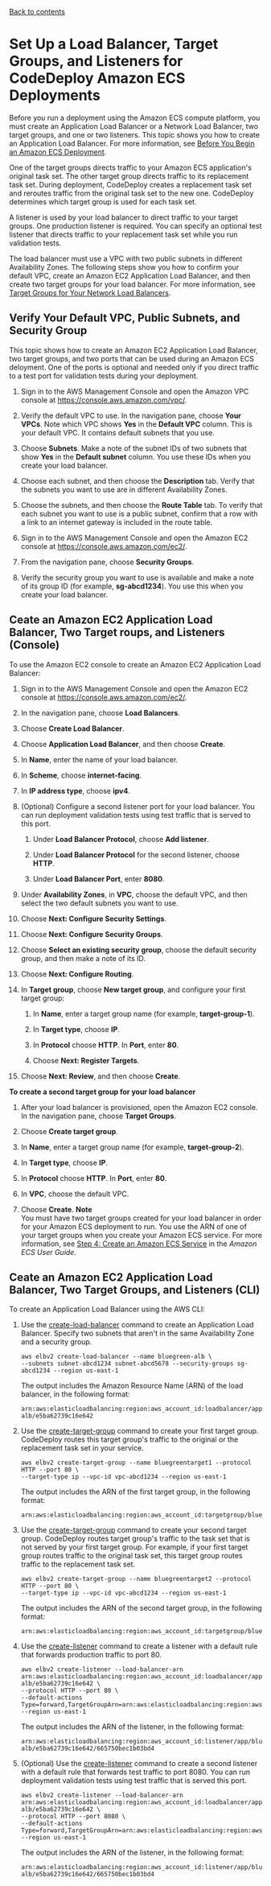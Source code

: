 [Back to contents](index.md)

# Set Up a Load Balancer, Target Groups, and Listeners for CodeDeploy Amazon ECS Deployments<a name="deployment-groups-create-load-balancer-for-ecs"></a>

 Before you run a deployment using the Amazon ECS compute platform, you must create an Application Load Balancer or a Network Load Balancer, two target groups, and one or two listeners\. This topic shows you how to create an Application Load Balancer\. For more information, see [Before You Begin an Amazon ECS Deployment](deployment-steps-ecs.md#deployment-steps-prerequisites-ecs)\. 

 One of the target groups directs traffic to your Amazon ECS application's original task set\. The other target group directs traffic to its replacement task set\. During deployment, CodeDeploy creates a replacement task set and reroutes traffic from the original task set to the new one\. CodeDeploy determines which target group is used for each task set\. 

 A listener is used by your load balancer to direct traffic to your target groups\. One production listener is required\. You can specify an optional test listener that directs traffic to your replacement task set while you run validation tests\. 

 The load balancer must use a VPC with two public subnets in different Availability Zones\. The following steps show you how to confirm your default VPC, create an Amazon EC2 Application Load Balancer, and then create two target groups for your load balancer\. For more information, see [Target Groups for Your Network Load Balancers](https://docs.aws.amazon.com/elasticloadbalancing/latest/network/load-balancer-target-groups.html)\. 

## Verify Your Default VPC, Public Subnets, and Security Group<a name="deployment-groups-create-load-balancer-for-ecs-verify-vpc"></a>

 This topic shows how to create an Amazon EC2 Application Load Balancer, two target groups, and two ports that can be used during an Amazon ECS deloyment\. One of the ports is optional and needed only if you direct traffic to a test port for validation tests during your deployment\. 

1. Sign in to the AWS Management Console and open the Amazon VPC console at [https://console\.aws\.amazon\.com/vpc/](https://console.aws.amazon.com/vpc/)\.

1. Verify the default VPC to use\. In the navigation pane, choose **Your VPCs**\. Note which VPC shows **Yes** in the **Default VPC** column\. This is your default VPC\. It contains default subnets that you use\.

1. Choose **Subnets**\. Make a note of the subnet IDs of two subnets that show **Yes** in the **Default subnet** column\. You use these IDs when you create your load balancer\.

1. Choose each subnet, and then choose the **Description** tab\. Verify that the subnets you want to use are in different Availability Zones\.

1. Choose the subnets, and then choose the **Route Table** tab\. To verify that each subnet you want to use is a public subnet, confirm that a row with a link to an internet gateway is included in the route table\.

1. Sign in to the AWS Management Console and open the Amazon EC2 console at [https://console\.aws\.amazon\.com/ec2/](https://console.aws.amazon.com/ec2/)\.

1. From the navigation pane, choose **Security Groups**\.

1. Verify the security group you want to use is available and make a note of its group ID \(for example, **sg\-abcd1234**\)\. You use this when you create your load balancer\.

## Ceate an Amazon EC2 Application Load Balancer, Two Target roups, and Listeners \(Console\)<a name="deployment-groups-create-load-balancer-for-ecs-console"></a>

To use the Amazon EC2 console to create an Amazon EC2 Application Load Balancer:

1. Sign in to the AWS Management Console and open the Amazon EC2 console at [https://console\.aws\.amazon\.com/ec2/](https://console.aws.amazon.com/ec2/)\.

1. In the navigation pane, choose **Load Balancers**\. 

1. Choose **Create Load Balancer**\.

1. Choose **Application Load Balancer**, and then choose **Create**\.

1. In **Name**, enter the name of your load balancer\.

1. In **Scheme**, choose **internet\-facing**\.

1. In **IP address type**, choose **ipv4**\.

1. \(Optional\) Configure a second listener port for your load balancer\. You can run deployment validation tests using test traffic that is served to this port\.

   1. Under **Load Balancer Protocol**, choose **Add listener**\.

   1. Under **Load Balancer Protocol** for the second listener, choose **HTTP**\. 

   1. Under **Load Balancer Port**, enter **8080**\.

1. Under **Availability Zones**, in **VPC**, choose the default VPC, and then select the two default subnets you want to use\.

1. Choose **Next: Configure Security Settings**\.

1. Choose **Next: Configure Security Groups**\.

1. Choose **Select an existing security group**, choose the default security group, and then make a note of its ID\.

1. Choose **Next: Configure Routing**\.

1. In **Target group**, choose **New target group**, and configure your first target group: 

   1. In **Name**, enter a target group name \(for example, **target\-group\-1**\)\.

   1. In **Target type**, choose **IP**\.

   1. In **Protocol** choose **HTTP**\. In **Port**, enter **80**\.

   1. Choose **Next: Register Targets**\.

1. Choose **Next: Review**, and then choose **Create**\.

**To create a second target group for your load balancer**

1. After your load balancer is provisioned, open the Amazon EC2 console\. In the navigation pane, choose **Target Groups**\.

1. Choose **Create target group**\.

1. In **Name**, enter a target group name \(for example, **target\-group\-2**\)\.

1. In **Target type**, choose **IP**\.

1. In **Protocol** choose **HTTP**\. In **Port**, enter **80**\.

1. In **VPC**, choose the default VPC\.

1. Choose **Create**\.
**Note**  
You must have two target groups created for your load balancer in order for your Amazon ECS deployment to run\. You use the ARN of one of your target groups when you create your Amazon ECS service\. For more information, see [Step 4: Create an Amazon ECS Service](https://docs.aws.amazon.com/AmazonECS/latest/developerguide/create-blue-green.html#create-blue-green-taskdef) in the *Amazon ECS User Guide*\.

## Ceate an Amazon EC2 Application Load Balancer, Two Target Groups, and Listeners \(CLI\)<a name="deployment-groups-create-load-balancer-for-ecs-cli"></a>

To create an Application Load Balancer using the AWS CLI:

1. Use the [create\-load\-balancer](https://docs.aws.amazon.com/cli/latest/reference/elbv2/create-load-balancer.html) command to create an Application Load Balancer\. Specify two subnets that aren't in the same Availability Zone and a security group\.

   ```
   aws elbv2 create-load-balancer --name bluegreen-alb \
   --subnets subnet-abcd1234 subnet-abcd5678 --security-groups sg-abcd1234 --region us-east-1
   ```

   The output includes the Amazon Resource Name \(ARN\) of the load balancer, in the following format:

   ```
   arn:aws:elasticloadbalancing:region:aws_account_id:loadbalancer/app/bluegreen-alb/e5ba62739c16e642
   ```

1. Use the [create\-target\-group](https://docs.aws.amazon.com/cli/latest/reference/elbv2/create-target-group.html) command to create your first target group\. CodeDeploy routes this target group's traffic to the original or the replacement task set in your service\.

   ```
   aws elbv2 create-target-group --name bluegreentarget1 --protocol HTTP --port 80 \
   --target-type ip --vpc-id vpc-abcd1234 --region us-east-1
   ```

   The output includes the ARN of the first target group, in the following format:

   ```
   arn:aws:elasticloadbalancing:region:aws_account_id:targetgroup/bluegreentarget1/209a844cd01825a4
   ```

1. Use the [create\-target\-group](https://docs.aws.amazon.com/cli/latest/reference/elbv2/create-target-group.html) command to create your second target group\. CodeDeploy routes target group's traffic to the task set that is not served by your first target group\. For example, if your first target group routes traffic to the original task set, this target group routes traffic to the replacement task set\.

   ```
   aws elbv2 create-target-group --name bluegreentarget2 --protocol HTTP --port 80 \
   --target-type ip --vpc-id vpc-abcd1234 --region us-east-1
   ```

   The output includes the ARN of the second target group, in the following format:

   ```
   arn:aws:elasticloadbalancing:region:aws_account_id:targetgroup/bluegreentarget2/209a844cd01825a4
   ```

1. Use the [create\-listener](https://docs.aws.amazon.com/cli/latest/reference/elbv2/create-listener.html) command to create a listener with a default rule that forwards production traffic to port 80\.

   ```
   aws elbv2 create-listener --load-balancer-arn arn:aws:elasticloadbalancing:region:aws_account_id:loadbalancer/app/bluegreen-alb/e5ba62739c16e642 \
   --protocol HTTP --port 80 \
   --default-actions Type=forward,TargetGroupArn=arn:aws:elasticloadbalancing:region:aws_account_id:targetgroup/bluegreentarget1/209a844cd01825a4 --region us-east-1
   ```

   The output includes the ARN of the listener, in the following format:

   ```
   arn:aws:elasticloadbalancing:region:aws_account_id:listener/app/bluegreen-alb/e5ba62739c16e642/665750bec1b03bd4
   ```

1. \(Optional\) Use the [create\-listener](https://docs.aws.amazon.com/cli/latest/reference/elbv2/create-listener.html) command to create a second listener with a default rule that forwards test traffic to port 8080\. You can run deployment validation tests using test traffic that is served this port\.

   ```
   aws elbv2 create-listener --load-balancer-arn arn:aws:elasticloadbalancing:region:aws_account_id:loadbalancer/app/bluegreen-alb/e5ba62739c16e642 \
   --protocol HTTP --port 8080 \
   --default-actions Type=forward,TargetGroupArn=arn:aws:elasticloadbalancing:region:aws_account_id:targetgroup/bluegreentarget2/209a844cd01825a4 --region us-east-1
   ```

   The output includes the ARN of the listener, in the following format:

   ```
   arn:aws:elasticloadbalancing:region:aws_account_id:listener/app/bluegreen-alb/e5ba62739c16e642/665750bec1b03bd4
   ```